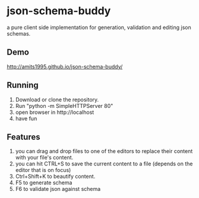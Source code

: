 # json-schema-buddy
a pure client side implementation for generation, validation and editing json schemas.

## Demo
http://amits1995.github.io/json-schema-buddy/

## Running

1. Download or clone the repository.
2. Run "python -m SimpleHTTPServer 80"
3. open browser in http://localhost
4. have fun

## Features

1. you can drag and drop files to one of the editors to replace their content with your file's content.
2. you can hit CTRL+S to save the current content to a file (depends on the editor that is on focus)
3. Ctrl+Shift+K to beautify content.
4. F5 to generate schema
5. F6 to validate json against schema
